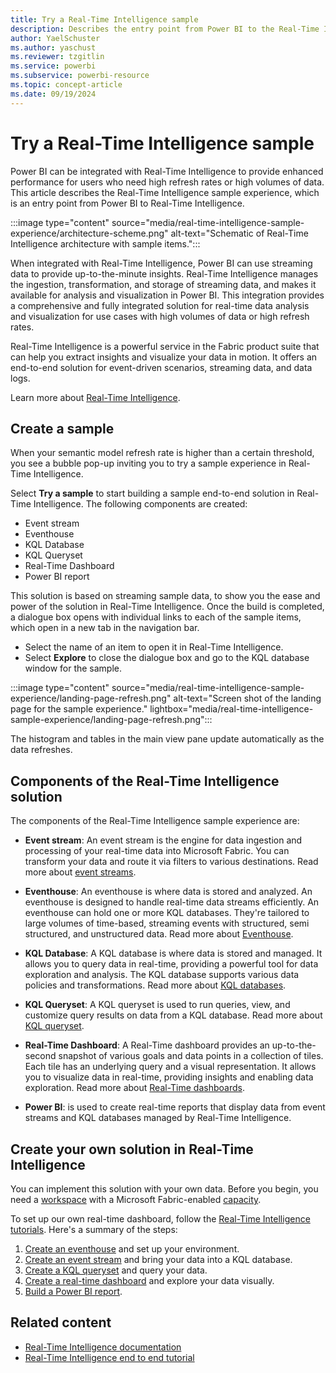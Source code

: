 ```yaml
---
title: Try a Real-Time Intelligence sample
description: Describes the entry point from Power BI to the Real-Time Intelligence sample experience.
author: YaelSchuster
ms.author: yaschust
ms.reviewer: tzgitlin
ms.service: powerbi
ms.subservice: powerbi-resource
ms.topic: concept-article
ms.date: 09/19/2024
---
```

# Try a Real-Time Intelligence sample

Power BI can be integrated with Real-Time Intelligence to provide enhanced performance for users who need high refresh rates or high volumes of data. This article describes the Real-Time Intelligence sample experience, which is an entry point from Power BI to Real-Time Intelligence.

:::image type="content" source="media/real-time-intelligence-sample-experience/architecture-scheme.png" alt-text="Schematic of Real-Time Intelligence architecture with sample items.":::

When integrated with Real-Time Intelligence, Power BI can use streaming data to provide up-to-the-minute insights. Real-Time Intelligence manages the ingestion, transformation, and storage of streaming data, and makes it available for analysis and visualization in Power BI. This integration provides a comprehensive and fully integrated solution for real-time data analysis and visualization for use cases with high volumes of data or high refresh rates.

Real-Time Intelligence is a powerful service in the Fabric product suite that can help you extract insights and visualize your data in motion. It offers an end-to-end solution for event-driven scenarios, streaming data, and data logs.  

Learn more about [Real-Time Intelligence](/fabric/real-time-intelligence/).

## Create a sample

When your semantic model refresh rate is higher than a certain threshold, you see a bubble pop-up inviting you to try a sample experience in Real-Time Intelligence.

Select **Try a sample** to start building a sample end-to-end solution in Real-Time Intelligence. The following components are created:

* Event stream
* Eventhouse
* KQL Database
* KQL Queryset
* Real-Time Dashboard
* Power BI report

This solution is based on streaming sample data, to show you the ease and power of the solution in Real-Time Intelligence. Once the build is completed, a dialogue box opens with individual links to each of the sample items, which open in a new tab in the navigation bar.

* Select the name of an item to open it in Real-Time Intelligence.
* Select **Explore** to close the dialogue box and go to the KQL database window for the sample.

:::image type="content" source="media/real-time-intelligence-sample-experience/landing-page-refresh.png" alt-text="Screen shot of the landing page for the sample experience." lightbox="media/real-time-intelligence-sample-experience/landing-page-refresh.png":::

The histogram and tables in the main view pane update automatically as the data refreshes.

## Components of the Real-Time Intelligence solution

The components of the Real-Time Intelligence sample experience are:  

* **Event stream**: An event stream is the engine for data ingestion and processing of your real-time data into Microsoft Fabric. You can transform your data and route it via filters to various destinations. Read more about [event streams](/fabric/real-time-intelligence/event-streams/overview).

* **Eventhouse**: An eventhouse is where data is stored and analyzed. An eventhouse is designed to handle real-time data streams efficiently. An eventhouse can hold one or more KQL databases. They're tailored to large volumes of time-based, streaming events with structured, semi structured, and unstructured data. Read more about [Eventhouse](/fabric/real-time-intelligence/eventhouse).

* **KQL Database**: A KQL database is where data is stored and managed. It allows you to query data in real-time, providing a powerful tool for data exploration and analysis. The KQL database supports various data policies and transformations. Read more about [KQL databases](/fabric/real-time-intelligence/create-database).

* **KQL Queryset**: A KQL queryset is used to run queries, view, and customize query results on data from a KQL database. Read more about [KQL queryset](/fabric/real-time-intelligence/create-query-set).

* **Real-Time Dashboard**: A Real-Time dashboard provides an up-to-the-second snapshot of various goals and data points in a collection of tiles. Each tile has an underlying query and a visual representation. It allows you to visualize data in real-time, providing insights and enabling data exploration. Read more about [Real-Time dashboards](/fabric/real-time-intelligence/dashboard-real-time-create).

* **Power BI**: is used to create real-time reports that display data from event streams and KQL databases managed by Real-Time Intelligence.

## Create your own solution in Real-Time Intelligence

You can implement this solution with your own data. Before you begin, you need a [workspace](/fabric/get-started/create-workspaces) with a Microsoft Fabric-enabled [capacity](/fabric/enterprise/licenses#capacity).

To set up our own real-time dashboard, follow the [Real-Time Intelligence tutorials](/fabric/real-time-intelligence/tutorial-introduction). Here's a summary of the steps:

1. [Create an eventhouse](/fabric/real-time-intelligence/tutorial-1-resources) and set up your environment.
1. [Create an event stream](/fabric/real-time-intelligence/tutorial-2-get-real-time-events) and bring your data into a KQL database.
1. [Create a KQL queryset](/fabric/real-time-intelligence/tutorial-3-query-data) and query your data.
1. [Create a real-time dashboard](/fabric/real-time-intelligence/tutorial-4-create-dashboard) and explore your data visually.
1. [Build a Power BI report](/fabric/real-time-intelligence/tutorial-5-power-bi-report).

## Related content

* [Real-Time Intelligence documentation](/fabric/real-time-intelligence/)
* [Real-Time Intelligence end to end tutorial](/fabric/real-time-intelligence/tutorial-introduction)
